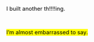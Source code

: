 <body><div class="WordSection1"><p class="MsoNormal"><span style="font-size:11.0pt;color:black">I built another th!!!!ing. </span><span style="color:black"><p></p></span></p><p class="MsoNormal"><span style="color:black"><p> </p></span></p><p class="MsoNormal"><span style="font-size:11.0pt;color:black;background:yellow">I’m almost embarrassed to say.</span><span style="color:black"><p></p></span></p><p class="MsoNormal"><span style="font-size:11.0pt"><p> </p></span></p><p class="MsoNormal"><span style="font-size:11.0pt;color:black">